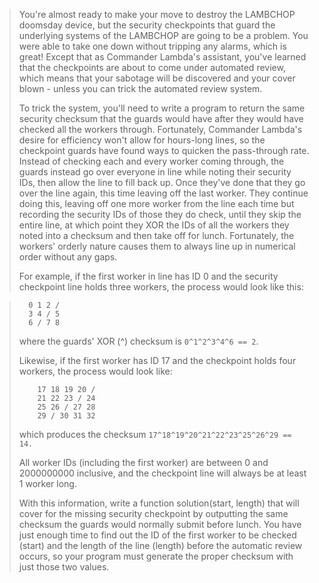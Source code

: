 
> 
> You're almost ready to make your move to destroy the LAMBCHOP doomsday
> device, but the  security checkpoints that guard the underlying
> systems of the LAMBCHOP are going to be a  problem. You were able to
> take one down without tripping any alarms, which is great!  Except
> that as Commander Lambda's assistant, you've learned that the
> checkpoints  are about to come under automated review, which means
> that your sabotage will be  discovered and your cover blown - unless
> you can trick the automated review system.
> 
> To trick the system, you'll need to write a program to return the same
> security  checksum that the guards would have after they would have
> checked all the workers through.  Fortunately, Commander Lambda's
> desire for efficiency won't allow for hours-long  lines, so the
> checkpoint guards have found ways to quicken the pass-through rate.
> Instead  of checking each and every worker coming through, the guards
> instead go over everyone in  line while noting their security IDs,
> then allow the line to fill back up. Once  they've done that they go
> over the line again, this time leaving off the last worker.  They
> continue doing this, leaving off one more worker from the line each
> time but  recording the security IDs of those they do check, until
> they skip the entire line, at  which point they XOR the IDs of all the
> workers they noted into a checksum and then take  off for lunch.
> Fortunately, the workers' orderly nature causes them to always line up
> in numerical order without any gaps.
> 
> For example, if the first worker in line has ID 0 and the security
> checkpoint line holds  three workers, the process would look like
> this:

>       0 1 2 / 
>       3 4 / 5
>       6 / 7 8 
> where the guards' XOR (^) checksum is `0^1^2^3^4^6 == 2`.
> 
> Likewise, if the first worker has ID 17 and the checkpoint holds four
> workers, the process  would look like: 
>
>         17 18 19 20 / 
>         21 22 23 / 24
>         25 26 / 27 28
>         29 / 30 31 32 
 >which produces the checksum
> `17^18^19^20^21^22^23^25^26^29 == 14.`
> 
> All worker IDs (including the first worker) are between 0 and
> 2000000000 inclusive, and  the checkpoint line will always be at least
> 1 worker long.
> 
> With this information, write a function solution(start, length) that
> will cover for the  missing security checkpoint by outputting the same
> checksum the guards would normally  submit before lunch. You have just
> enough time to find out the ID of the first worker to  be checked
> (start) and the length of the line (length) before the automatic
> review occurs,  so your program must generate the proper checksum with
> just those two values.


